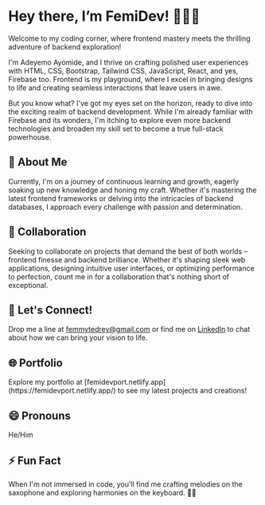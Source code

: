 <div align="left">
  <h1>Hey there, I’m FemiDev! 👋👨‍💻</h1>
</div>

<p align="left">Welcome to my coding corner, where frontend mastery meets the thrilling adventure of backend exploration!</p>

<p align="left">I'm Adeyemo Ayomide, and I thrive on crafting polished user experiences with HTML, CSS, Bootstrap, Tailwind CSS, JavaScript, React, and yes, Firebase too. Frontend is my playground, where I excel in bringing designs to life and creating seamless interactions that leave users in awe.</p>

<p align="left">But you know what? I've got my eyes set on the horizon, ready to dive into the exciting realm of backend development. While I'm already familiar with Firebase and its wonders, I'm itching to explore even more backend technologies and broaden my skill set to become a true full-stack powerhouse.</p>

<h2 align="left">🌱 About Me</h2>
<p align="left">Currently, I'm on a journey of continuous learning and growth, eagerly soaking up new knowledge and honing my craft. Whether it's mastering the latest frontend frameworks or delving into the intricacies of backend databases, I approach every challenge with passion and determination.</p>

<h2 align="left">💼 Collaboration</h2>
<p align="left">Seeking to collaborate on projects that demand the best of both worlds – frontend finesse and backend brilliance. Whether it's shaping sleek web applications, designing intuitive user interfaces, or optimizing performance to perfection, count me in for a collaboration that's nothing short of exceptional.</p>

<h2 align="left">📧 Let's Connect!</h2>
<p align="left">Drop me a line at <a href="mailto:femmytedrey@gmail.com">femmytedrey@gmail.com</a> or find me on <a href="https://www.linkedin.com/in/ayomide-adeyemo-61865526b/">LinkedIn</a> to chat about how we can bring your vision to life.</p>

<h2 align="left">🌐 Portfolio</h2>
<p align="left">Explore my portfolio at [femidevport.netlify.app](https://femidevport.netlify.app/) to see my latest projects and creations!</p>

<h2 align="left">😄 Pronouns</h2>
<p align="left">He/Him</p>

<h2 align="left">⚡ Fun Fact</h2>
<p align="left">When I'm not immersed in code, you'll find me crafting melodies on the saxophone and exploring harmonies on the keyboard. 🎷🎹</p>
